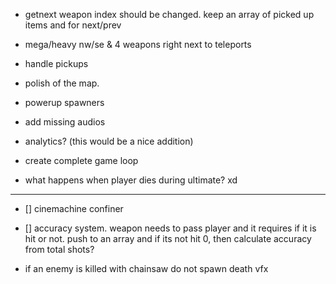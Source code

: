 - getnext weapon index should be changed. keep an array of picked up items and for next/prev

- mega/heavy nw/se & 4 weapons right next to teleports
- handle pickups
- polish of the map.

- powerup spawners
- add missing audios
- analytics? (this would be a nice addition)
- create complete game loop

- what happens when player dies during ultimate? xd

---

- [] cinemachine confiner
- [] accuracy system. weapon needs to pass player and it requires if it is hit or not.
  push to an array and if its not hit 0, then calculate accuracy from total shots?

- if an enemy is killed with chainsaw do not spawn death vfx
